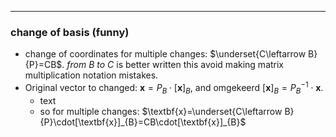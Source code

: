 
---
### change of basis (funny)
- change of coordinates for multiple changes: $\underset{C\leftarrow B}{P}=CB$. _from $B$ to $C$_ is better written this avoid making matrix multiplication notation mistakes.
- Original vector to changed: $\textbf{x}=P_{B}\cdot[\textbf{x}]_{B}$, and omgekeerd $[\textbf{x}]_{B}=P_{B}^{-1}\cdot\textbf{x}$.
	- text
	- so for multiple changes: $\textbf{x}=\underset{C\leftarrow B}{P}\cdot[\textbf{x}]_{B}=CB\cdot[\textbf{x}]_{B}$ 

